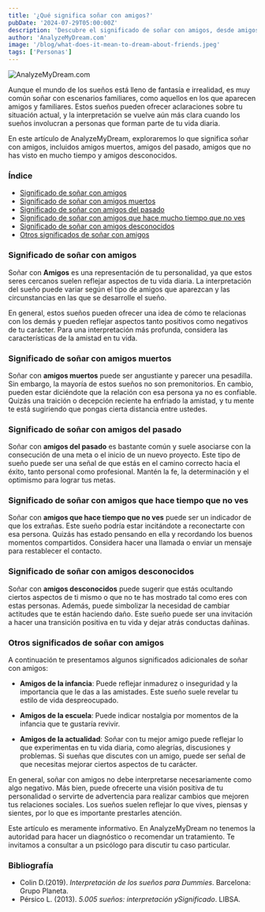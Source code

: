 ```yaml
---
title: '¿Qué significa soñar con amigos?'
pubDate: '2024-07-29T05:00:00Z'
description: 'Descubre el significado de soñar con amigos, desde amigos muertos hasta amigos desconocidos, y lo que estos sueños pueden revelar sobre tu vida y emociones.'
author: 'AnalyzeMyDream.com'
image: '/blog/what-does-it-mean-to-dream-about-friends.jpeg'
tags: ['Personas']
---
```


![AnalyzeMyDream.com](/blog/what-does-it-mean-to-dream-about-friends.jpeg)

Aunque el mundo de los sueños está lleno de fantasía e irrealidad, es muy común soñar con escenarios familiares, como aquellos en los que aparecen amigos y familiares. Estos sueños pueden ofrecer aclaraciones sobre tu situación actual, y la interpretación se vuelve aún más clara cuando los sueños involucran a personas que forman parte de tu vida diaria.

En este artículo de AnalyzeMyDream, exploraremos lo que significa soñar con amigos, incluidos amigos muertos, amigos del pasado, amigos que no has visto en mucho tiempo y amigos desconocidos.

### Índice

- [Significado de soñar con amigos](#significado-de-soñar-con-amigos)
- [Significado de soñar con amigos muertos](#significado-de-soñar-con-amigos-muertos)
- [Significado de soñar con amigos del pasado](#significado-de-sonar-con-amigos-del-pasado)
- [Significado de soñar con amigos que hace mucho tiempo que no ves](#significado-de-sonar-con-amigos-que-hace-mucho-tiempo-que-no-ves)
- [Significado de soñar con amigos desconocidos](#significado-de-sonar-con-amigos-desconocidos)
- [Otros significados de soñar con amigos](#otros-significados-de-soñar-con-amigos)

### Significado de soñar con amigos

Soñar con **Amigos** es una representación de tu personalidad, ya que estos seres cercanos suelen reflejar aspectos de tu vida diaria. La interpretación del sueño puede variar según el tipo de amigos que aparezcan y las circunstancias en las que se desarrolle el sueño. 

En general, estos sueños pueden ofrecer una idea de cómo te relacionas con los demás y pueden reflejar aspectos tanto positivos como negativos de tu carácter. Para una interpretación más profunda, considera las características de la amistad en tu vida. 

### Significado de soñar con amigos muertos

Soñar con **amigos muertos** puede ser angustiante y parecer una pesadilla. Sin embargo, la mayoría de estos sueños no son premonitorios. En cambio, pueden estar diciéndote que la relación con esa persona ya no es confiable. Quizás una traición o decepción reciente ha enfriado la amistad, y tu mente te está sugiriendo que pongas cierta distancia entre ustedes. 

### Significado de soñar con amigos del pasado

Soñar con **amigos del pasado** es bastante común y suele asociarse con la consecución de una meta o el inicio de un nuevo proyecto. Este tipo de sueño puede ser una señal de que estás en el camino correcto hacia el éxito, tanto personal como profesional. Mantén la fe, la determinación y el optimismo para lograr tus metas.

### Significado de soñar con amigos que hace tiempo que no ves

Soñar con **amigos que hace tiempo que no ves** puede ser un indicador de que los extrañas. Este sueño podría estar incitándote a reconectarte con esa persona. Quizás has estado pensando en ella y recordando los buenos momentos compartidos. Considera hacer una llamada o enviar un mensaje para restablecer el contacto.

### Significado de soñar con amigos desconocidos

Soñar con **amigos desconocidos** puede sugerir que estás ocultando ciertos aspectos de ti mismo o que no te has mostrado tal como eres con estas personas. Además, puede simbolizar la necesidad de cambiar actitudes que te están haciendo daño. Este sueño puede ser una invitación a hacer una transición positiva en tu vida y dejar atrás conductas dañinas.

### Otros significados de soñar con amigos

A continuación te presentamos algunos significados adicionales de soñar con amigos:

- **Amigos de la infancia**: Puede reflejar inmadurez o inseguridad y la importancia que le das a las amistades. Este sueño suele revelar tu estilo de vida despreocupado.

- **Amigos de la escuela**: Puede indicar nostalgia por momentos de la infancia que te gustaría revivir.

- **Amigos de la actualidad**: Soñar con tu mejor amigo puede reflejar lo que experimentas en tu vida diaria, como alegrías, discusiones y problemas. Si sueñas que discutes con un amigo, puede ser señal de que necesitas mejorar ciertos aspectos de tu carácter.

En general, soñar con amigos no debe interpretarse necesariamente como algo negativo. Más bien, puede ofrecerte una visión positiva de tu personalidad o servirte de advertencia para realizar cambios que mejoren tus relaciones sociales. Los sueños suelen reflejar lo que vives, piensas y sientes, por lo que es importante prestarles atención.

Este artículo es meramente informativo. En AnalyzeMyDream no tenemos la autoridad para hacer un diagnóstico o recomendar un tratamiento. Te invitamos a consultar a un psicólogo para discutir tu caso particular.

### Bibliografía

- Colin D.(2019). *Interpretación de los sueños para Dummies*. Barcelona: Grupo Planeta.
- Pérsico L. (2013). *5.005 sueños: interpretación ySignificado*. LIBSA.